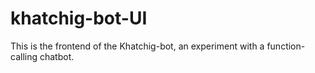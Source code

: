 # khatchig-bot-UI
This is the frontend of the Khatchig-bot, an experiment with a function-calling chatbot.
